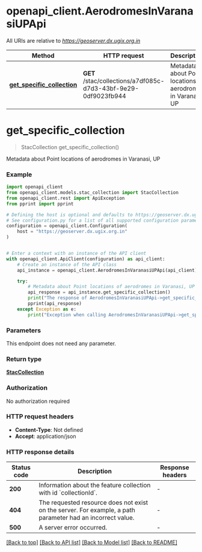 # openapi_client.AerodromesInVaranasiUPApi

All URIs are relative to *https://geoserver.dx.ugix.org.in*

Method | HTTP request | Description
------------- | ------------- | -------------
[**get_specific_collection**](AerodromesInVaranasiUPApi.md#get_specific_collection) | **GET** /stac/collections/a7df085c-d7d3-43bf-9e29-0df9023fb944 | Metadata about Point locations of aerodromes in Varanasi, UP


# **get_specific_collection**
> StacCollection get_specific_collection()

Metadata about Point locations of aerodromes in Varanasi, UP

### Example


```python
import openapi_client
from openapi_client.models.stac_collection import StacCollection
from openapi_client.rest import ApiException
from pprint import pprint

# Defining the host is optional and defaults to https://geoserver.dx.ugix.org.in
# See configuration.py for a list of all supported configuration parameters.
configuration = openapi_client.Configuration(
    host = "https://geoserver.dx.ugix.org.in"
)


# Enter a context with an instance of the API client
with openapi_client.ApiClient(configuration) as api_client:
    # Create an instance of the API class
    api_instance = openapi_client.AerodromesInVaranasiUPApi(api_client)

    try:
        # Metadata about Point locations of aerodromes in Varanasi, UP
        api_response = api_instance.get_specific_collection()
        print("The response of AerodromesInVaranasiUPApi->get_specific_collection:\n")
        pprint(api_response)
    except Exception as e:
        print("Exception when calling AerodromesInVaranasiUPApi->get_specific_collection: %s\n" % e)
```



### Parameters

This endpoint does not need any parameter.

### Return type

[**StacCollection**](StacCollection.md)

### Authorization

No authorization required

### HTTP request headers

 - **Content-Type**: Not defined
 - **Accept**: application/json

### HTTP response details

| Status code | Description | Response headers |
|-------------|-------------|------------------|
**200** | Information about the feature collection with id &#x60;collectionId&#x60;. |  -  |
**404** | The requested resource does not exist on the server. For example, a path parameter had an incorrect value. |  -  |
**500** | A server error occurred. |  -  |

[[Back to top]](#) [[Back to API list]](../README.md#documentation-for-api-endpoints) [[Back to Model list]](../README.md#documentation-for-models) [[Back to README]](../README.md)

